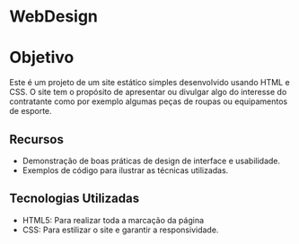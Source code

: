 # WebDesign

# Objetivo 

Este é um projeto de um site estático simples desenvolvido usando HTML e CSS. O site tem o propósito de apresentar ou divulgar algo do interesse do contratante como por exemplo algumas peças de roupas ou equipamentos de esporte.

## Recursos

- Demonstração de boas práticas de design de interface e usabilidade.
- Exemplos de código para ilustrar as técnicas utilizadas.

## Tecnologias Utilizadas

- HTML5: Para realizar toda a marcação da página
- CSS: Para estilizar o site e garantir a responsividade.
